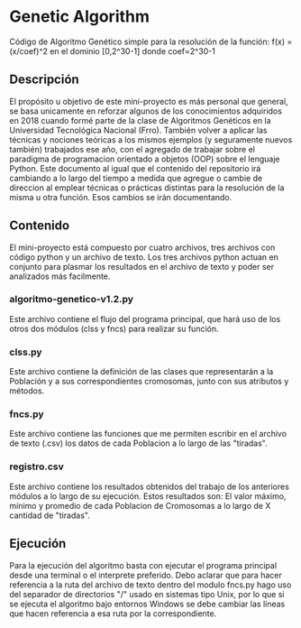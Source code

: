 # Genetic Algorithm
Código de Algoritmo Genético simple para la resolución de la función: f(x) = (x/coef)^2 en el dominio [0,2^30-1] donde coef=2^30-1
## Descripción
El propósito u objetivo de este mini-proyecto es más personal que general, se basa unicamente en reforzar algunos de los conocimientos adquiridos en 2018 cuando formé parte de la clase de Algoritmos Genéticos en la Universidad Tecnológica Nacional (Frro). También volver a aplicar las técnicas y nociones teóricas a los mismos ejemplos (y seguramente nuevos también) trabajados ese año, con el agregado de trabajar sobre el paradigma de programacion orientado a objetos (OOP) sobre el lenguaje Python. Este documento al igual que el contenido del repositorio irá cambiando a lo largo del tiempo a medida que agregue o cambie de direccion al emplear técnicas o prácticas distintas para la resolución de la misma u otra función. Esos cambios se irán documentando.
## Contenido
El mini-proyecto está compuesto por cuatro archivos, tres archivos con código python y un archivo de texto. Los tres archivos python actuan en conjunto para plasmar los resultados en el archivo de texto y poder ser analizados más facilmente.
### algoritmo-genetico-v1.2.py
Este archivo contiene el flujo del programa principal, que hará uso de los otros dos módulos (clss y fncs) para realizar su función.
### clss.py
Este archivo contiene la definición de las clases que representarán a la Población y a sus correspondientes cromosomas, junto con sus atributos y métodos.
### fncs.py
Este archivo contiene las funciones que me permiten escribir en el archivo de texto (.csv) los datos de cada Poblacion a lo largo de las "tiradas".
### registro.csv
Este archivo contiene los resultados obtenidos del trabajo de los anteriores módulos a lo largo de su ejecución. Estos resultados son: El valor máximo, mínimo y promedio de cada Poblacion de Cromosomas a lo largo de X cantidad de "tiradas".
## Ejecución
Para la ejecución del algoritmo basta con ejecutar el programa principal desde una terminal o el interprete preferido.
Debo aclarar que para hacer referencia a la ruta del archivo de texto dentro del modulo fncs.py hago uso del separador de directorios "/" usado en sistemas tipo Unix, por lo que si se ejecuta el algoritmo bajo entornos Windows se debe cambiar las líneas que hacen referencia a esa ruta por la correspondiente.
